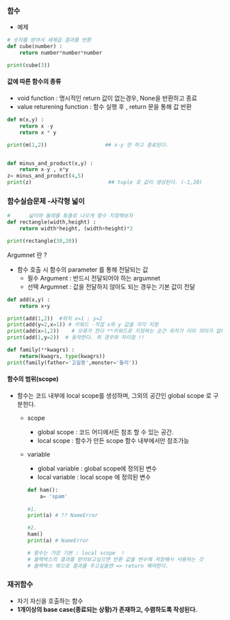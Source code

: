 ### 함수 

* 예제

```python
# 숫자를 받아서 세제곱 결과를 반환
def cube(number) :
    return number*number*number

print(cube(3))
```

#### 값에 따른 함수의 종류

* void function : 명시적인 return 값이 없는경우, None을 반환하고 종료
* value returening function : 함수 실행 후 , return 문을 통해 값 반환



```python
def m(x,y) :
    return x -y
    return x * y

print(m(1,2))                   ## x-y 만 하고 종료된다.


def minus_and_product(x,y) :
    return x-y , x*y
z= minus_and_product(4,5)
print(z)                         ## tuple 로 값이 생성된다. (-1,20)
```





### 함수실습문제 -사각형 넓이

```python
#      넓이와 둘레를 튜플로 나오게 함수 지정해보자
def rectangle(width,height) :
    return width*height, (width+height)*2

print(rectangle(30,20))

```

Argumnet 란 ?

* 함수 호출 시 함수의 parameter 를 통해 전달되는 값
  *  필수 Argument  : 반드시 전달되어야 하는 argumnet
  *  선택 Argumnet : 값을 전달하지 않아도 되는 경우는 기본 값이 전달



```python
def add(x,y) :
    return x+y

print(add(1,2))  #위치 x=1 ; y=2
print(add(y=2,x=1)) # 키워드 -직접 x와 y 값을 각각 지정
print(add(x=1,2))    # 오류가 뜬다 **키워드로 지정하는 순간 위치가 이미 의미가 없다.**
print(add(1,y=2))  # 동작한다. 위 경우와 차이점 !!
```



```python
def family(**kwagrs) :
    return(kwagrs, type(kwagrs))
print(family(father='고길동',monster='둘리'))
```



#### 함수의 범위(scope)

* 함수는 코드 내부에 local scope를 생성하며, 그외의 공간인 global scope 로 구분한다.

  * scope 

    * global scope : 코드 어디에서든 참조 할 수 있는 공간.
    * local scope : 함수가 만든 scope 함수 내부에서만 참조가능

  * variable

    * global variable : global scope에 정의된 변수 
    * local variable : local  scope 에 정의된 변수

    ```python
    def ham():
        a= 'spam'
        
    #1.
    print(a) # ?? NameError 
    
    #2.
    ham()
    print(a) # NameError
    
    # 함수는 가장 기본 : local scope  !
    # 블랙박스의 결과를 받아보고싶으면 반환 값을 변수에 저장해서 사용하는 것
    # 블랙박스 밖으로 결과를 주고싶을땐 => return 해야한다.
    ```



### 재귀함수

* 자기 자신을 호출하는 함수
* **1개이상의 base case(종료되는 상황)가 존재하고, 수렴하도록 작성된다.** 
